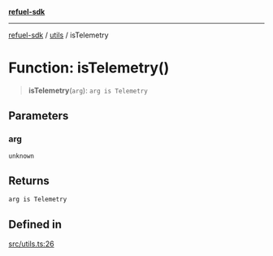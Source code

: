 [**refuel-sdk**](../../README.md)

***

[refuel-sdk](../../modules.md) / [utils](../README.md) / isTelemetry

# Function: isTelemetry()

> **isTelemetry**(`arg`): `arg is Telemetry`

## Parameters

### arg

`unknown`

## Returns

`arg is Telemetry`

## Defined in

[src/utils.ts:26](https://github.com/refuel-ai/refuel-sdk/blob/ce96b857bf5c9f1c73e98ea4629535109c473935/src/utils.ts#L26)
